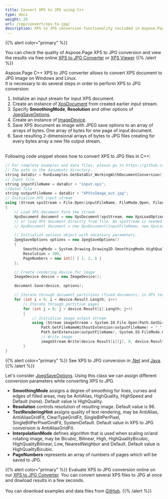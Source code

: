 ```yaml
---
title: Convert XPS to JPG using C++
type: docs
weight: 20
url: /cpp/convert/xps-to-jpg/
description: XPS to JPG conversion functionality included in Aspose.Page API solution for C++ is described and illustrated with the code snippets here.
---
```


{{% alert color="primary" %}} 

You can check the quality of Aspose.Page XPS to JPG conversion and view the results via free online <a nofollow href="https://products.aspose.app/page/conversion/xps-to-jpg">XPS to JPG Converter</a>
or <a nofollow href="https://products.aspose.app/page/viewer/xps">XPS Viewer</a> {{% /alert %}}

Aspose.Page C++ XPS to JPG converter allows to convert XPS document to JPG image on Windows and Linux.
<br>It is necessary to do several steps in order to perform XPS to JPG conversion:
1. Initialize an input stream for input XPS document.
2. Create an instance of [XpsDocument](https://apireference.aspose.com/page/cpp/class/aspose.page.x_p_s.xps_document) from created earlier input stream.
4. Specify **SmoothingMode**, **Resolution** and other options of [JpegSaveOptions](https://apireference.aspose.com/page/cpp/class/aspose.page.x_p_s.presentation.image.jpeg_save_options).
5. Create an instance of [ImageDevice](https://apireference.aspose.com/page/cpp/class/aspose.page.x_p_s.presentation.image.image_device).
6. Save XPS document as image with JPEG save options to an array of arrays of bytes. One array of bytes for one page of input document.
7. Save resulting 2-dimensional arrays of bytes to JPG files creating for every bytes array a new file output stream.

<br>Following code snippet shows how to convert XPS to JPG files in C++:
<br>
```C++
// For complete examples and data files, please go to https://github.com/aspose-page/Aspose.Page-for-C
// The path to the documents directory.
string dataDir = RunExamples.GetDataDir_WorkingWithDocumentConversion();
// Input file
string inputFileName = dataDir + "input.xps";
//Outut file 
string outputFileName = dataDir + "XPStoImage_out.jpg";
// Initialize XPS input stream
using (Stream xpsStream = File.Open(inputFileName, FileMode.Open, FileAccess.Read))
{
    // Load XPS document form the stream
    XpsDocument document = new XpsDocument(xpsStream, new XpsLoadOptions());
    // or load XPS document directly from file. No xpsStream is needed then.
    // XpsDocument document = new XpsDocument(inputFileName, new XpsLoadOptions());

    // Initialize options object with necessary parameters.
    JpegSaveOptions options = new JpegSaveOptions()
    {
        SmoothingMode = System.Drawing.Drawing2D.SmoothingMode.HighQuality,
        Resolution = 300,
        PageNumbers = new int[] { 1, 2, 6 }
    };

    // Create rendering device for image
    ImageDevice device = new ImageDevice();

    document.Save(device, options);

    // Iterate through document partitions (fixed documents, in XPS terms)
    for (int i = 0; i < device.Result.Length; i++)
        // Iterate through partition pages
        for (int j = 0; j < device.Result[i].Length; j++)
        {
            // Initialize image output stream
            using (Stream imageStream = System.IO.File.Open(Path.GetDirectoryName(outputFileName) +
                Path.GetFileNameWithoutExtension(outputFileName) + "_" + (i + 1) + "_" + (j + 1) +
                Path.GetExtension(outputFileName), System.IO.FileMode.Create, System.IO.FileAccess.Write))
                // Write image
                imageStream.Write(device.Result[i][j], 0, device.Result[i][j].Length);
        }
}
```
{{% alert color="primary" %}}
See XPS to JPG conversion in [.Net](/page/net/convert/xps-to-jpg/) and [Java](/page/java/convert/xps-to-jpg/).
{{% /alert %}}

Let's consider [JpegSaveOptions](https://apireference.aspose.com/page/cpp/class/aspose.page.x_p_s.presentation.image.jpeg_save_options). Using this class we can assign different conversion parameters while converting XPS to JPG.
<br>
- **SmoothingMode** assigns a degree of smoothing for lines, curves and edges of filled areas, may be AntiAlias, HighQuality, HighSpeed and Default (none). Default value is HighQuality.
- **Resolution** controls resolution of resulting image. Default value is 96.
- **TextRenderingHint** assigns quality of text rendering, may be AntiAlias, AntiAliasGridFit, ClearTypeGridFit, SingleBitPerPixel, SingleBitPerPixelGridFit, SystemDefault. Default value in XPS to JPG conversion is AntiAliasGridFit.
- **InterpolationMode** defines algorithm that is used when scaling or/and rotating image, may be Bicubic, Bilinear, High, HighQualityBicubic, HighQualityBilinear, Low, NearestNeighbor and Default. Default value is HighQualityBicubic.
- **PageNumbers** represents an array of numbers of pages which will be saved to JPG.

{{% alert color="primary" %}} 
Evaluate XPS to JPG conversion online on our <a nofollow href="https://products.aspose.app/page/conversion/xps-to-jpg">XPS to JPG Converter</a>. You can convert several XPS files to JPG at once and dowload results in a few seconds.
<br>
<br>
You can download examples and data files from [GitHub](https://github.com/aspose-page/Aspose.Page-for-C). {{% /alert %}} 